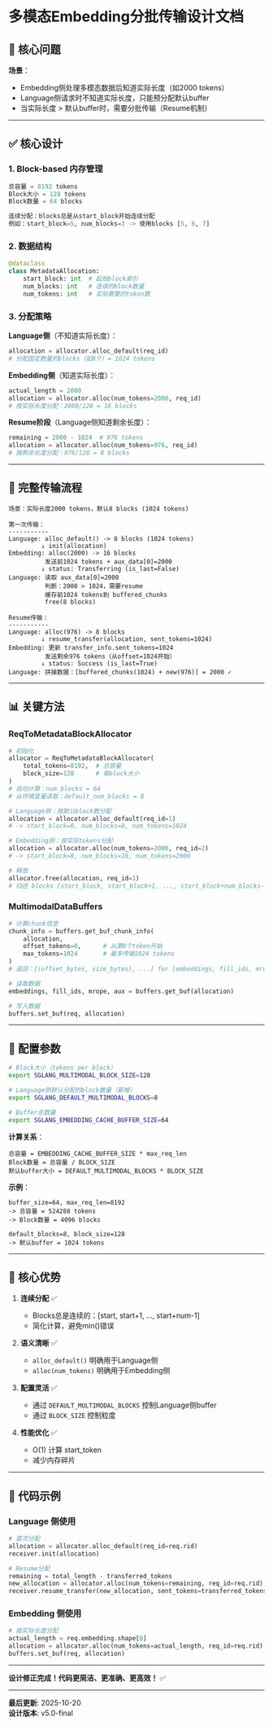 # 多模态Embedding分批传输设计文档

## 🎯 核心问题

**场景**：
- Embedding侧处理多模态数据后知道实际长度（如2000 tokens）
- Language侧请求时不知道实际长度，只能预分配默认buffer
- 当实际长度 > 默认buffer时，需要分批传输（Resume机制）

---

## ✅ 核心设计

### 1. Block-based 内存管理

```python
总容量 = 8192 tokens
Block大小 = 128 tokens
Block数量 = 64 blocks

连续分配：blocks总是从start_block开始连续分配
例如：start_block=5, num_blocks=3 -> 使用blocks [5, 6, 7]
```

### 2. 数据结构

```python
@dataclass
class MetadataAllocation:
    start_block: int  # 起始block索引
    num_blocks: int   # 连续的block数量
    num_tokens: int   # 实际需要的token数
```

### 3. 分配策略

**Language侧**（不知道实际长度）：
```python
allocation = allocator.alloc_default(req_id)
# 分配固定数量的blocks（如8个）= 1024 tokens
```

**Embedding侧**（知道实际长度）：
```python
actual_length = 2000
allocation = allocator.alloc(num_tokens=2000, req_id)
# 按实际长度分配：2000/128 = 16 blocks
```

**Resume阶段**（Language侧知道剩余长度）：
```python
remaining = 2000 - 1024  # 976 tokens
allocation = allocator.alloc(num_tokens=976, req_id)
# 按剩余长度分配：976/128 = 8 blocks
```

---

## 🔄 完整传输流程

```
场景：实际长度2000 tokens，默认8 blocks (1024 tokens)

第一次传输：
-----------
Language: alloc_default() -> 8 blocks (1024 tokens)
         ↓ init(allocation)
Embedding: alloc(2000) -> 16 blocks
          发送前1024 tokens + aux_data[0]=2000
         ↓ status: Transferring (is_last=False)
Language: 读取 aux_data[0]=2000
          判断：2000 > 1024，需要resume
          缓存前1024 tokens到 buffered_chunks
          free(8 blocks)

Resume传输：
-----------
Language: alloc(976) -> 8 blocks
         ↓ resume_transfer(allocation, sent_tokens=1024)
Embedding: 更新 transfer_info.sent_tokens=1024
          发送剩余976 tokens（从offset=1024开始）
         ↓ status: Success (is_last=True)
Language: 拼接数据：[buffered_chunks(1024) + new(976)] = 2000 ✓
```

---

## 📊 关键方法

### ReqToMetadataBlockAllocator

```python
# 初始化
allocator = ReqToMetadataBlockAllocator(
    total_tokens=8192,  # 总容量
    block_size=128      # 每block大小
)
# 自动计算：num_blocks = 64
# 从环境变量读取：default_num_blocks = 8

# Language侧：按默认block数分配
allocation = allocator.alloc_default(req_id=1)
# -> start_block=0, num_blocks=8, num_tokens=1024

# Embedding侧：按实际tokens分配
allocation = allocator.alloc(num_tokens=2000, req_id=2)
# -> start_block=8, num_blocks=16, num_tokens=2000

# 释放
allocator.free(allocation, req_id=1)
# 归还 blocks [start_block, start_block+1, ..., start_block+num_blocks-1]
```

### MultimodalDataBuffers

```python
# 计算chunk信息
chunk_info = buffers.get_buf_chunk_info(
    allocation,
    offset_tokens=0,      # 从第0个token开始
    max_tokens=1024       # 最多传输1024 tokens
)
# 返回：[(offset_bytes, size_bytes), ...] for [embeddings, fill_ids, mrope, aux]

# 读取数据
embeddings, fill_ids, mrope, aux = buffers.get_buf(allocation)

# 写入数据
buffers.set_buf(req, allocation)
```

---

## 🔧 配置参数

```bash
# Block大小（tokens per block）
export SGLANG_MULTIMODAL_BLOCK_SIZE=128

# Language侧默认分配的block数量（新增）
export SGLANG_DEFAULT_MULTIMODAL_BLOCKS=8

# Buffer总数量
export SGLANG_EMBEDDING_CACHE_BUFFER_SIZE=64
```

**计算关系**：
```
总容量 = EMBEDDING_CACHE_BUFFER_SIZE * max_req_len
Block数量 = 总容量 / BLOCK_SIZE
默认buffer大小 = DEFAULT_MULTIMODAL_BLOCKS * BLOCK_SIZE
```

**示例**：
```
buffer_size=64, max_req_len=8192
-> 总容量 = 524288 tokens
-> Block数量 = 4096 blocks

default_blocks=8, block_size=128
-> 默认buffer = 1024 tokens
```

---

## 🎯 核心优势

1. **连续分配** ✅
   - Blocks总是连续的：[start, start+1, ..., start+num-1]
   - 简化计算，避免min()错误

2. **语义清晰** ✅
   - `alloc_default()` 明确用于Language侧
   - `alloc(num_tokens)` 明确用于Embedding侧

3. **配置灵活** ✅
   - 通过 `DEFAULT_MULTIMODAL_BLOCKS` 控制Language侧buffer
   - 通过 `BLOCK_SIZE` 控制粒度

4. **性能优化** ✅
   - O(1) 计算 start_token
   - 减少内存碎片

---

## 📝 代码示例

### Language 侧使用

```python
# 首次分配
allocation = allocator.alloc_default(req_id=req.rid)
receiver.init(allocation)

# Resume分配  
remaining = total_length - transferred_tokens
new_allocation = allocator.alloc(num_tokens=remaining, req_id=req.rid)
receiver.resume_transfer(new_allocation, sent_tokens=transferred_tokens)
```

### Embedding 侧使用

```python
# 按实际长度分配
actual_length = req.embedding.shape[0]
allocation = allocator.alloc(num_tokens=actual_length, req_id=req.rid)
buffers.set_buf(req, allocation)
```

---

**设计修正完成！代码更简洁、更准确、更高效！** ✅

---

**最后更新**: 2025-10-20  
**设计版本**: v5.0-final
